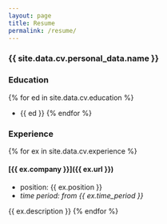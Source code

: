 ```yaml
---
layout: page
title: Resume
permalink: /resume/
---
```


### {{ site.data.cv.personal_data.name }}

### Education
{% for ed in site.data.cv.education %}
  - {{ ed }}
{% endfor %}

### Experience

{% for ex in site.data.cv.experience %}

#### [{{ ex.company }}]({{ ex.url }})
- position: {{ ex.position }}
- _time period: from {{ ex.time_period }}_

{{ ex.description }}
{% endfor %}